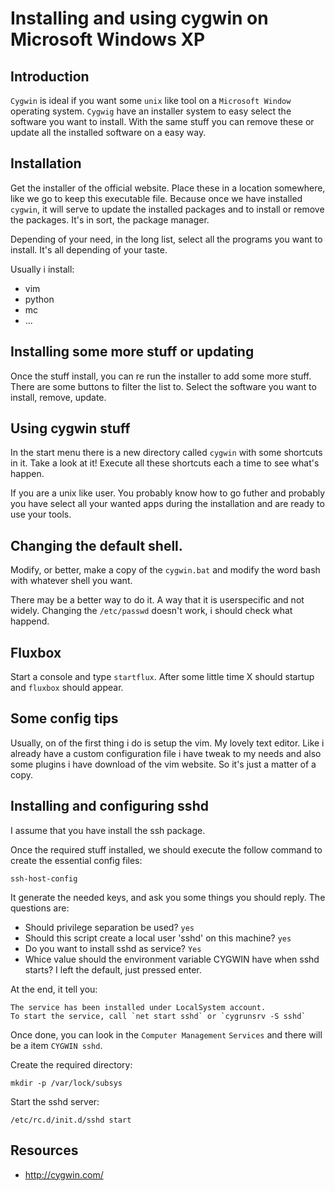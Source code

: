 # Installing and using cygwin on Microsoft Windows XP

## Introduction

`Cygwin` is ideal if you want some `unix` like tool on a `Microsoft Window` operating system. `Cygwig` have an installer system to easy select the software you want to install. With the same stuff you can remove these or update all the installed software on a easy way.

## Installation

Get the installer of the official website. Place these in a location somewhere, like we go to keep this executable file. Because once we have installed `cygwin`, it will serve to update the installed packages and to install or remove the packages. It's in sort, the package manager.

Depending of your need, in the long list, select all the programs you want to install. It\'s all depending of your taste.

Usually i install:

- vim
- python
- mc
- ...

## Installing some more stuff or updating

Once the stuff install, you can re run the installer to add some more stuff. There are some buttons to filter the list to. Select the software you want to install, remove, update.

## Using cygwin stuff

In the start menu there is a new directory called `cygwin` with some shortcuts in it. Take a look at it! Execute all these shortcuts each a time to see what's happen.

If you are a unix like user. You probably know how to go futher and probably you have select all your wanted apps during the installation and are ready to use your tools.

## Changing the default shell.

Modify, or better, make a copy of the `cygwin.bat` and modify the word bash with whatever shell you want.

There may be a better way to do it. A way that it is userspecific and not widely. Changing the `/etc/passwd` doesn't work, i should check what happend.

## Fluxbox

Start a console and type `startflux`. After some little time X should startup and `fluxbox` should appear.

## Some config tips

Usually, on of the first thing i do is setup the vim. My lovely text editor. Like i already have a custom configuration file i have tweak to my needs and also some plugins i have download of the vim website. So it's just a matter of a copy.

## Installing and configuring sshd

I assume that you have install the ssh package.

Once the required stuff installed, we should execute the follow command to create the essential config files:

    ssh-host-config

It generate the needed keys, and ask you some things you should reply. The questions are:

-   Should privilege separation be used? `yes`
-   Should this script create a local user 'sshd' on this machine? `yes`
-   Do you want to install sshd as service? `Yes`
-   Whice value should the environment variable CYGWIN have when sshd starts? I left the default, just pressed enter.

At the end, it tell you:

    The service has been installed under LocalSystem account.
    To start the service, call `net start sshd` or `cygrunsrv -S sshd`

Once done, you can look in the `Computer Management` `Services` and there will be a item `CYGWIN sshd`.

Create the required directory:

    mkdir -p /var/lock/subsys

Start the sshd server:

    /etc/rc.d/init.d/sshd start

## Resources

-   <http://cygwin.com/>
